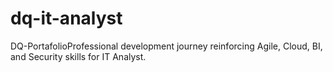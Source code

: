 # dq-it-analyst
DQ-PortafolioProfessional development journey reinforcing Agile, Cloud, BI, and Security skills for IT Analyst.
